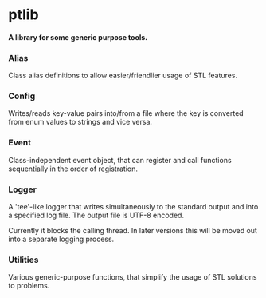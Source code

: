 # ptlib

#### A library for some generic purpose tools.

### Alias

Class alias definitions to allow easier/friendlier usage of STL features.

### Config

Writes/reads key-value pairs into/from a file where the key is converted from enum values to strings and vice versa.


### Event

Class-independent event object, that can register and call functions sequentially in the order of registration.

### Logger

A 'tee'-like logger that writes simultaneously to the standard output and into a specified log file. The output file is UTF-8 encoded.

Currently it blocks the calling thread.
In later versions this will be moved out into a separate logging process.

### Utilities

Various generic-purpose functions, that simplify the usage of STL solutions to problems.
